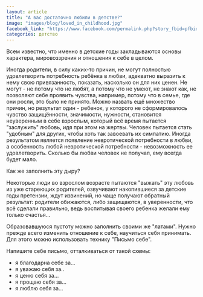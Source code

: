 ```yaml
---
layout: article
title: "А вас достаточно любили в детстве?"
image: "images/blog/loved_in_childhood.jpg"
facebook_link: "https://www.facebook.com/permalink.php?story_fbid=pfbid02oX9hmfyySQCnyetiFxCWYhYEYqPmFvuHmVMFuEH2iFGzvpPLh2ZSMTdPRZS1Tkhkl&id=100090928022478"
categories: детство
---
```


Всем известно, что именно в детские годы закладываются основы характера, мировоззрения и отношения к себе в целом.

<!--more-->

Иногда родители, в силу каких-то причин, не могут полностью удовлетворить потребность ребёнка в любви, адекватно выразить к нему свою привязанность, показать, насколько он для них ценен. Не могут - не потому что не любят, а потому что не умеют, не знают как, не позволяют себе проявить чувства, например, потому что в семье, где они росли, это было не принято. Можно назвать ещё множество причин, но результат один - ребенок, у которого не сформировалось чувство защищённости, значимости, нужности, становится неуверенным в себе взрослым, который всё время пытается "заслужить" любовь, идя при этом на жертвы. Человек пытается стать "удобным" для других, чтобы хоть так завоевать их симпатию. Иногда результатом является появление невротической потребности в любви, а особенность любой невротической потребности - невозможность ее удовлетворить. Сколько бы любви человек не получал, ему всегда будет мало.

Как же заполнить эту дыру?

Некоторые люди во взрослом возрасте пытаются "выжать" эту любовь из уже стареющих родителей, озвучивают накопившиеся за детские годы претензии, ждут извинений, но чаще получают обратный результат: родители обижаются, либо защищаются, в уверенности, что всё сделали правильно, ведь воспитывая своего ребенка желали ему только счастья...

Образовавшуюся пустоту можно заполнить своими же "латами". Нужно прежде всего изменить отношение к себе, научиться себя принимать. Для этого можно использовать технику "Письмо себе".

Напишите себе письмо, отталкиваться от такой схемы:
- я благодарна себе за...
- я уважаю себя за..
- я ценю себя за...
- я прощаю себя за...
- я люблю себя за...
